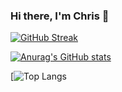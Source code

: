 ### Hi there, I'm Chris 👋

<!--
**mayinx/mayinx** is a ✨ _special_ ✨ repository because its `README.md` (this file) appears on your GitHub profile.

Here are some ideas to get you started:

- 🔭 I’m currently working on ...
- 🌱 I’m currently learning ...
- 👯 I’m looking to collaborate on ...
- 🤔 I’m looking for help with ...
- 💬 Ask me about ...
- 📫 How to reach me: ...
- 😄 Pronouns: ...
- ⚡ Fun fact: ...
-->

[![GitHub Streak](http://github-readme-streak-stats.herokuapp.com?user=mayinx&date_format=M%20j%5B%2C%20Y%5D&theme=cobalt)](https://git.io/streak-stats)


[![Anurag's GitHub stats](https://github-readme-stats.vercel.app/api?username=mayinx&count_private=true&include_all_commits=true&hide=contribs&show_icons=true&theme=cobalt)](https://github.com/anuraghazra/github-readme-stats)


[![Top Langs](https://github-readme-stats.vercel.app/api/top-langs/?username=mayinx&langs_count=10&layout=compact&count_private=true&include_all_commits=true&theme=cobalt)


 
